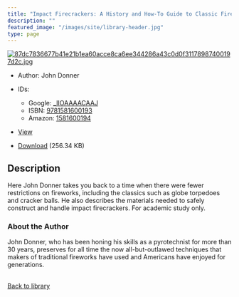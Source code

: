 ```yaml
---
title: "Impact Firecrackers: A History and How-To Guide to Classic Fireworks"
description: ""
featured_image: "/images/site/library-header.jpg"
type: page
---
```


<a href="https://drive.google.com/uc?export=view&id=1qiN0sQkmwRHZZ8GOJlL33bgL9uvu8rsa" target="_blank">![87dc7836677b41e21b1ea60acce8ca6ee344286a43c0d0f31178987400197d2c.jpg](/images/library/87dc7836677b41e21b1ea60acce8ca6ee344286a43c0d0f31178987400197d2c.jpg)</a>
* Author: John Donner
* IDs:
  * Google: <a href="https://books.google.com/books?id=_IIOAAAACAAJ" target="_blank">_IIOAAAACAAJ</a>
  * ISBN: <a href="https://www.worldcat.org/isbn/9781581600193" target="_blank">9781581600193</a>
  * Amazon: <a href="https://www.amazon.com/dp/1581600194" target="_blank">1581600194</a>
* <a href="https://drive.google.com/uc?export=view&id=1qiN0sQkmwRHZZ8GOJlL33bgL9uvu8rsa" target="_blank">View</a>

* [Download](https://drive.google.com/uc?export=download&id=1qiN0sQkmwRHZZ8GOJlL33bgL9uvu8rsa) (256.34 KB)

## Description<div>
<p>Here John Donner takes you back to a time when there were fewer restrictions on fireworks, including the classics such as globe torpedoes and cracker balls. He also describes the materials needed to safely construct and handle impact firecrackers. For academic study only.</p>
<h3>About the Author</h3>
<p>John Donner, who has been honing his skills as a pyrotechnist for more than 30 years, preserves for all time the now all-but-outlawed techniques that makers of traditional fireworks have used and Americans have enjoyed for generations.</p></div>

<br />[Back to library](/library/)
